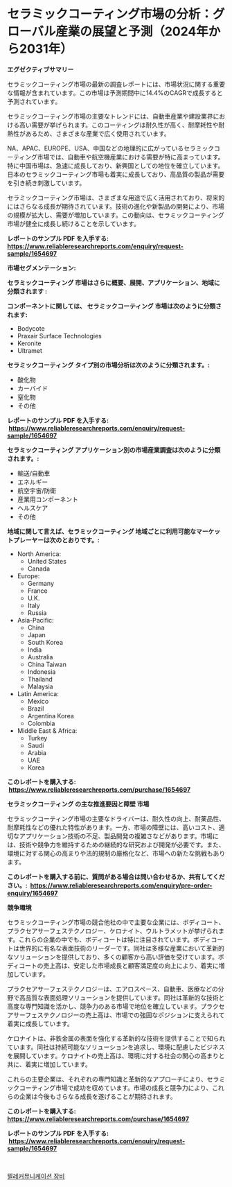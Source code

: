 <p><h1>セラミックコーティング市場の分析：グローバル産業の展望と予測（2024年から2031年）</h1></p><p><strong>エグゼクティブサマリー</strong></p>
<p><p>セラミックコーティング市場の最新の調査レポートには、市場状況に関する重要な情報が含まれています。この市場は予測期間中に14.4%のCAGRで成長すると予測されています。</p><p>セラミックコーティング市場の主要なトレンドには、自動車産業や建設業界における高い需要が挙げられます。このコーティングは耐久性が高く、耐摩耗性や耐熱性があるため、さまざまな産業で広く使用されています。</p><p>NA、APAC、EUROPE、USA、中国などの地理的に広がっているセラミックコーティング市場では、自動車や航空機産業における需要が特に高まっています。特に中国市場は、急速に成長しており、新興国としての地位を確立しています。日本のセラミックコーティング市場も着実に成長しており、高品質の製品が需要を引き続き刺激しています。</p><p>セラミックコーティング市場は、さまざまな用途で広く活用されており、将来的にはさらなる成長が期待されています。技術の進化や新製品の開発により、市場の規模が拡大し、需要が増加しています。この動向は、セラミックコーティング市場が健全に成長し続けることを示しています。</p></p>
<p><strong>レポートのサンプル PDF を入手する: <a href="https://www.reliableresearchreports.com/enquiry/request-sample/1654697">https://www.reliableresearchreports.com/enquiry/request-sample/1654697</a></strong></p>
<p><strong>市場セグメンテーション:</strong></p>
<p><strong> セラミックコーティング 市場はさらに概要、展開、アプリケーション、地域に分類されます :</strong></p>
<p><strong>コンポーネントに関しては、 セラミックコーティング 市場は次のように分類されます: &nbsp;</strong></p>
<p><ul><li>Bodycote</li><li>Praxair Surface Technologies</li><li>Keronite</li><li>Ultramet</li></ul></p>
<p><strong> セラミックコーティング タイプ別の市場分析は次のように分類されます。:</strong></p>
<p><ul><li>酸化物</li><li>カーバイド</li><li>窒化物</li><li>その他</li></ul></p>
<p><strong>レポートのサンプル PDF を入手する: &nbsp;<a href="https://www.reliableresearchreports.com/enquiry/request-sample/1654697">https://www.reliableresearchreports.com/enquiry/request-sample/1654697</a></strong></p>
<p><strong> セラミックコーティング アプリケーション別の市場産業調査は次のように分類されます。:</strong></p>
<p><ul><li>輸送/自動車</li><li>エネルギー</li><li>航空宇宙/防衛</li><li>産業用コンポーネント</li><li>ヘルスケア</li><li>その他</li></ul></p>
<p><strong>地域に関して言えば、セラミックコーティング 地域ごとに利用可能なマーケットプレーヤーは次のとおりです。:</strong></p>
<p><ul>
    <li>
        North America:
        <ul>
            <li>United States</li>
            <li>Canada</li>
        </ul>
    </li>
    <li>
        Europe:
        <ul>
            <li>Germany</li>
            <li>France</li>
            <li>U.K.</li>
            <li>Italy</li>
            <li>Russia</li>
        </ul>
    </li>
    <li>
        Asia-Pacific:
        <ul>
            <li>China</li>
            <li>Japan</li>
            <li>South Korea</li>
            <li>India</li>
            <li>Australia</li>
            <li>China Taiwan</li>
            <li>Indonesia</li>
            <li>Thailand</li>
            <li>Malaysia</li>
        </ul>
    </li>
    <li>
        Latin America:
        <ul>
            <li>Mexico</li>
            <li>Brazil</li>
            <li>Argentina Korea</li>
            <li>Colombia</li>
        </ul>
    </li>
    <li>
        Middle East & Africa:
        <ul>
            <li>Turkey</li>
            <li>Saudi</li>
            <li>Arabia</li>
            <li>UAE</li>
            <li>Korea</li>
        </ul>
    </li>
    </ul></p>
<p><strong>このレポートを購入する: &nbsp;<a href="https://www.reliableresearchreports.com/purchase/1654697">https://www.reliableresearchreports.com/purchase/1654697</a></strong></p>
<p><strong>セラミックコーティング の主な推進要因と障壁 市場</strong></p>
<p><p>セラミックコーティング市場の主要なドライバーは、耐久性の向上、耐薬品性、耐摩耗性などの優れた特性があります。一方、市場の障壁には、高いコスト、適切なアプリケーション技術の不足、製品開発の複雑さなどがあります。市場には、技術や競争力を維持するための継続的な研究および開発が必要です。また、環境に対する関心の高まりや法的規制の厳格化など、市場への新たな挑戦もあります。</p></p>
<p><strong>このレポートを購入する前に、質問がある場合は問い合わせるか、共有してください。:&nbsp; <a href="https://www.reliableresearchreports.com/enquiry/pre-order-enquiry/1654697">https://www.reliableresearchreports.com/enquiry/pre-order-enquiry/1654697</a></strong></p>
<p><strong>競争環境</strong></p>
<p><p>セラミックコーティング市場の競合他社の中で主要な企業には、ボディコート、プラクセアサーフェステクノロジー、ケロナイト、ウルトラメットが挙げられます。これらの企業の中でも、ボディコートは特に注目されています。ボディコートは世界的に有名な表面技術のリーダーです。同社は多様な産業において革新的なソリューションを提供しており、多くの顧客から高い評価を受けています。ボディコートの売上高は、安定した市場成長と顧客満足度の向上により、着実に増加しています。</p><p>プラクセアサーフェステクノロジーは、エアロスペース、自動車、医療などの分野で高品質な表面処理ソリューションを提供しています。同社は革新的な技術と高度な専門知識を活かし、競争力のある市場で地位を確立しています。プラクセアサーフェステクノロジーの売上高は、市場での強固なポジションに支えられて着実に成長しています。</p><p>ケロナイトは、非鉄金属の表面を強化する革新的な技術を提供することで知られています。同社は持続可能なソリューションを追求し、環境に配慮したビジネスを展開しています。ケロナイトの売上高は、環境に対する社会の関心の高まりと共に、着実に増加しています。</p><p>これらの主要企業は、それぞれの専門知識と革新的なアプローチにより、セラミックコーティング市場で成功を収めています。市場の成長と競争力により、これらの企業は今後もさらなる成長を遂げることが期待されます。</p></p>
<p><strong>このレポートを購入する: &nbsp; <a href="https://www.reliableresearchreports.com/purchase/1654697">https://www.reliableresearchreports.com/purchase/1654697</a></strong></p>
<p><strong>レポートのサンプル PDF を入手する: &nbsp;<a href="https://www.reliableresearchreports.com/enquiry/request-sample/1654697">https://www.reliableresearchreports.com/enquiry/request-sample/1654697</a></strong><strong></strong></p>
<p>&nbsp;</p>
<p><p><a href="https://medium.com/@chickenlegs8687/%ED%86%B5%EC%8B%A0-%EC%9E%A5%EB%B9%84-%EC%8B%9C%EC%9E%A5-%EB%B6%84%EC%84%9D-cagr-%EC%8B%9C%EC%9E%A5-%EC%84%B8%EB%B6%84%ED%99%94-%EB%B0%8F-%EA%B8%80%EB%A1%9C%EB%B2%8C-%EC%82%B0%EC%97%85-%EA%B0%9C%EC%9A%94-f7da8f749649">텔레커뮤니케이션 장비</a></p></p>